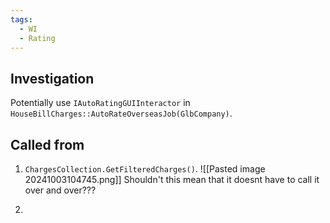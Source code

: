 ```yaml
---
tags:
  - WI
  - Rating
---
```

## Investigation
Potentially use `IAutoRatingGUIInteractor` in `HouseBillCharges::AutoRateOverseasJob(GlbCompany)`.

## Called from
1. `ChargesCollection.GetFilteredCharges()`. ![[Pasted image 20241003104745.png]] Shouldn't this mean that it doesnt have to call it over and over???

3. 